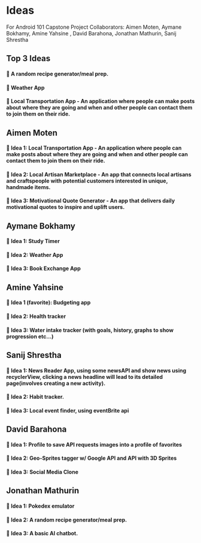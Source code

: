 # Ideas
For Android 101 Capstone Project
Collaborators: Aimen Moten, Aymane Bokhamy, Amine Yahsine , David Barahona, Jonathan Mathurin, Sanij Shrestha

## Top 3 Ideas
#### :small_orange_diamond: A random recipe generator/meal prep.
#### :small_orange_diamond: Weather App
#### :small_orange_diamond: Local Transportation App - An application where people can make posts about where they are going and when and other people can contact them to join them on their ride.

## Aimen Moten

#### :small_blue_diamond: Idea 1: Local Transportation App - An application where people can make posts about where they are going and when and other people can contact them to join them on their ride.
#### :small_blue_diamond: Idea 2: Local Artisan Marketplace - An app that connects local artisans and craftspeople with potential customers interested in unique, handmade items.
#### :small_blue_diamond: Idea 3: Motivational Quote Generator - An app that delivers daily motivational quotes to inspire and uplift users.

## Aymane Bokhamy

#### :small_blue_diamond: Idea 1: Study Timer
#### :small_blue_diamond: Idea 2: Weather App
#### :small_blue_diamond: Idea 3: Book Exchange App

## Amine Yahsine

#### :small_blue_diamond: Idea 1 (favorite): Budgeting app
#### :small_blue_diamond: Idea 2: Health tracker
#### :small_blue_diamond: Idea 3: Water intake tracker (with goals, history, graphs to show progression etc...)

## Sanij Shrestha

#### :small_blue_diamond: Idea 1: News Reader App, using some newsAPI and show news using recyclerView, clicking a news headline will lead to its detailed page(involves creating a new activity).

#### :small_blue_diamond: Idea 2: Habit tracker.
#### :small_blue_diamond: Idea 3: Local event finder, using eventBrite api

## David Barahona

#### :small_blue_diamond: Idea 1: Profile to save API requests images into a profile of favorites
#### :small_blue_diamond: Idea 2: Geo-Sprites tagger w/ Google API and API with 3D Sprites
#### :small_blue_diamond: Idea 3: Social Media Clone


## Jonathan Mathurin

#### :small_blue_diamond: Idea 1: Pokedex emulator
#### :small_blue_diamond: Idea 2: A random recipe generator/meal prep.
#### :small_blue_diamond: Idea 3: A basic AI chatbot.
